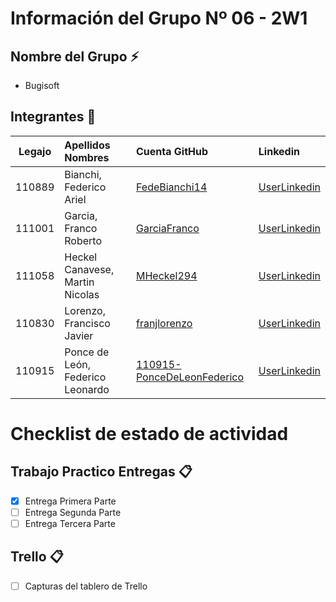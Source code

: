 ﻿# Información del Grupo Nº 06 - 2W1


## Nombre del Grupo :zap:

* Bugisoft


## Integrantes :busts_in_silhouette:

| Legajo| Apellidos Nombres  | Cuenta GitHub | Linkedin
| :------: | :-------- | :-------- | :-------- |
| 110889 | Bianchi, Federico Ariel |[FedeBianchi14](https://github.com/xxxx)|[UserLinkedin](https://ar.linkedin.com/)|
| 111001 | Garcia, Franco Roberto |[GarciaFranco](https://github.com/xxxx)|[UserLinkedin](https://ar.linkedin.com/)|
| 111058 | Heckel Canavese, Martin Nicolas |[MHeckel294](https://github.com/MHeckel294)|[UserLinkedin](https://ar.linkedin.com/)|
| 110830 | Lorenzo, Francisco Javier |[franjlorenzo](https://github.com/xxxx)|[UserLinkedin](https://ar.linkedin.com/)|
| 110915 | Ponce de León, Federico Leonardo |[110915-PonceDeLeonFederico](https://github.com/110915-PonceDeLeonFederico)|[UserLinkedin](https://ar.linkedin.com/)|


# Checklist de estado de actividad

## Trabajo Practico Entregas :clipboard:
- [x] Entrega Primera Parte
- [ ] Entrega Segunda Parte
- [ ] Entrega Tercera Parte

## Trello :clipboard:
- [ ] Capturas del tablero de Trello
